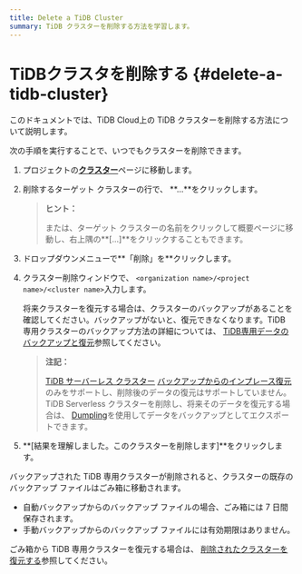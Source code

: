 ```yaml
---
title: Delete a TiDB Cluster
summary: TiDB クラスターを削除する方法を学習します。
---
```


# TiDBクラスタを削除する {#delete-a-tidb-cluster}

このドキュメントでは、TiDB Cloud上の TiDB クラスターを削除する方法について説明します。

次の手順を実行することで、いつでもクラスターを削除できます。

1.  プロジェクトの[**クラスター**](https://tidbcloud.com/console/clusters)ページに移動します。

2.  削除するターゲット クラスターの行で、 **...**をクリックします。

    > **ヒント：**
    >
    > または、ターゲット クラスターの名前をクリックして概要ページに移動し、右上隅の**[...]**をクリックすることもできます。

3.  ドロップダウンメニューで**「削除」を**クリックします。

4.  クラスター削除ウィンドウで、 `<organization name>/<project name>/<cluster name>`入力します。

    将来クラスターを復元する場合は、クラスターのバックアップがあることを確認してください。バックアップがないと、復元できなくなります。TiDB 専用クラスターのバックアップ方法の詳細については、 [TiDB専用データのバックアップと復元](/tidb-cloud/backup-and-restore.md)参照してください。

    > **注記：**
    >
    > [TiDB サーバーレス クラスター](/tidb-cloud/select-cluster-tier.md#tidb-serverless) [バックアップからのインプレース復元](/tidb-cloud/backup-and-restore-serverless.md#restore)のみをサポートし、削除後のデータの復元はサポートしていません。TiDB Serverless クラスターを削除し、将来そのデータを復元する場合は、 [Dumpling](https://docs.pingcap.com/tidb/stable/dumpling-overview)を使用してデータをバックアップとしてエクスポートできます。

5.  **[結果を理解しました。このクラスターを削除します]**をクリックします。

バックアップされた TiDB 専用クラスターが削除されると、クラスターの既存のバックアップ ファイルはごみ箱に移動されます。

-   自動バックアップからのバックアップ ファイルの場合、ごみ箱には 7 日間保存されます。
-   手動バックアップからのバックアップ ファイルには有効期限はありません。

ごみ箱から TiDB 専用クラスターを復元する場合は、 [削除されたクラスターを復元する](/tidb-cloud/backup-and-restore.md#restore-a-deleted-cluster)参照してください。
